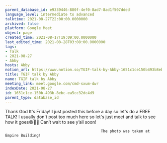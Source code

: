```yaml
---
parent_database_id: e9339446-880f-4ef0-8ad7-8ad1f507dded
language_level: intermediate to advanced
talktime: 2021-08-27T22:00:00.0000000
archived: false
platform: Google Meet
object: page
created_time: 2021-08-17T19:09:00.0000000
last_edited_time: 2021-08-28T03:08:00.0000000
tags:
- Talk
- 2021-08-27
- Abby
hosts: Abby
notion_url: https://www.notion.so/TGIF-talk-by-Abby-1651c1ce150b493b8ebcea5cc32dc4d9
title: TGIF talk by Abby
name: TGIF talk by Abby
meeting_link: meet.google.com/cmd-sxum-dwr
indexDate: 2021-08-27
id: 1651c1ce-150b-493b-8ebc-ea5cc32dc4d9
parent_type: database_id
---
```




Thank God It's Friday! I just posted this before a day so let's do a FREE TALK!
I usually don't post too much here so let's just meet and talk to see how it goes😆👍🏻
Can’t wait to see y’all soon!



                                               The photo was taken at Empire Building!











